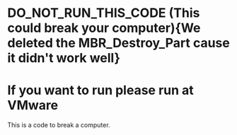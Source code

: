 # DO_NOT_RUN_THIS_CODE (This could break your computer){We deleted the MBR_Destroy_Part cause it didn't work well}
# If you want to run please run at VMware
This is a code to break a computer.
